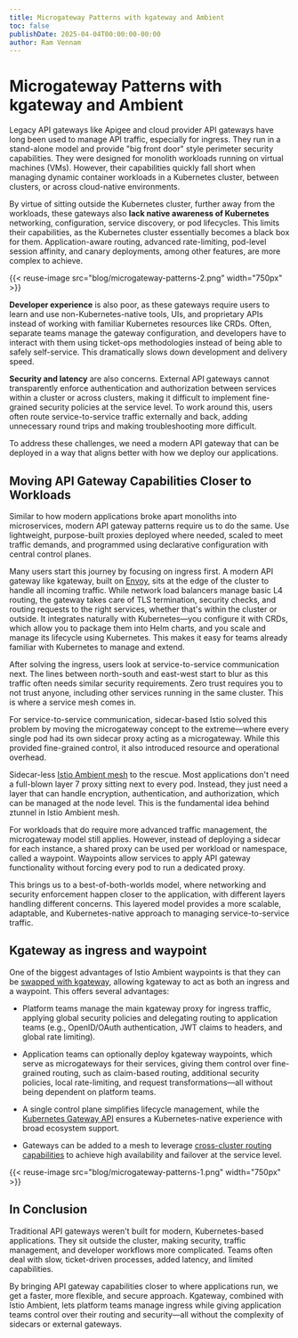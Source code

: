 ```yaml
---
title: Microgateway Patterns with kgateway and Ambient
toc: false
publishDate: 2025-04-04T00:00:00-00:00
author: Ram Vennam
---
```


# Microgateway Patterns with kgateway and Ambient

Legacy API gateways like Apigee and cloud provider API gateways have long been used to manage API traffic, especially for ingress. They run in a stand-alone model and provide "big front door" style perimeter security capabilities. They were designed for monolith workloads running on virtual machines (VMs). However, their capabilities quickly fall short when managing dynamic container workloads in a Kubernetes cluster, between clusters, or across cloud-native environments.

By virtue of sitting outside the Kubernetes cluster, further away from the workloads, these gateways also **lack native awareness of Kubernetes** networking, configuration, service discovery, or pod lifecycles. This limits their capabilities, as the Kubernetes cluster essentially becomes a black box for them. Application-aware routing, advanced rate-limiting, pod-level session affinity, and canary deployments, among other features, are more complex to achieve.

{{< reuse-image src="blog/microgateway-patterns-2.png" width="750px" >}}

**Developer experience** is also poor, as these gateways require users to learn and use non-Kubernetes-native tools, UIs, and proprietary APIs instead of working with familiar Kubernetes resources like CRDs. Often, separate teams manage the gateway configuration, and developers have to interact with them using ticket-ops methodologies instead of being able to safely self-service. This dramatically slows down development and delivery speed.

**Security and latency** are also concerns. External API gateways cannot transparently enforce authentication and authorization between services within a cluster or across clusters, making it difficult to implement fine-grained security policies at the service level. To work around this, users often route service-to-service traffic externally and back, adding unnecessary round trips and making troubleshooting more difficult.

To address these challenges, we need a modern API gateway that can be deployed in a way that aligns better with how we deploy our applications.

## Moving API Gateway Capabilities Closer to Workloads

Similar to how modern applications broke apart monoliths into microservices, modern API gateway patterns require us to do the same. Use lightweight, purpose-built proxies deployed where needed, scaled to meet traffic demands, and programmed using declarative configuration with central control planes.

Many users start this journey by focusing on ingress first. A modern API gateway like kgateway, built on [Envoy](https://www.envoyproxy.io/), sits at the edge of the cluster to handle all incoming traffic. While network load balancers manage basic L4 routing, the gateway takes care of TLS termination, security checks, and routing requests to the right services, whether that's within the cluster or outside. It integrates naturally with Kubernetes—you configure it with CRDs, which allow you to package them into Helm charts, and you scale and manage its lifecycle using Kubernetes. This makes it easy for teams already familiar with Kubernetes to manage and extend.

After solving the ingress, users look at service-to-service communication next. The lines between north-south and east-west start to blur as this traffic often needs similar security requirements. Zero trust requires you to not trust anyone, including other services running in the same cluster. This is where a service mesh comes in.

For service-to-service communication, sidecar-based Istio solved this problem by moving the microgateway concept to the extreme—where every single pod had its own sidecar proxy acting as a microgateway. While this provided fine-grained control, it also introduced resource and operational overhead.

Sidecar-less [Istio Ambient mesh](https://ambientmesh.io/) to the rescue. Most applications don't need a full-blown layer 7 proxy sitting next to every pod. Instead, they just need a layer that can handle encryption, authentication, and authorization, which can be managed at the node level. This is the fundamental idea behind ztunnel in Istio Ambient mesh.

For workloads that do require more advanced traffic management, the microgateway model still applies. However, instead of deploying a sidecar for each instance, a shared proxy can be used per workload or namespace, called a waypoint. Waypoints allow services to apply API gateway functionality without forcing every pod to run a dedicated proxy.

This brings us to a best-of-both-worlds model, where networking and security enforcement happen closer to the application, with different layers handling different concerns. This layered model provides a more scalable, adaptable, and Kubernetes-native approach to managing service-to-service traffic.

## Kgateway as ingress and waypoint

One of the biggest advantages of Istio Ambient waypoints is that they can be [swapped with kgateway](https://www.youtube.com/watch?v=B8oZ1seIDIM), allowing kgateway to act as both an ingress and a waypoint. This offers several advantages:

- Platform teams manage the main kgateway proxy for ingress traffic, applying global security policies and delegating routing to application teams (e.g., OpenID/OAuth authentication, JWT claims to headers, and global rate limiting).

- Application teams can optionally deploy kgateway waypoints, which serve as microgateways for their services, giving them control over fine-grained routing, such as claim-based routing, additional security policies, local rate-limiting, and request transformations—all without being dependent on platform teams.

- A single control plane simplifies lifecycle management, while the [Kubernetes Gateway API](https://gateway-api.sigs.k8s.io/) ensures a Kubernetes-native experience with broad ecosystem support.

- Gateways can be added to a mesh to leverage [cross-cluster routing capabilities](https://www.youtube.com/watch?v=94vhMLqMqbI) to achieve high availability and failover at the service level.

{{< reuse-image src="blog/microgateway-patterns-1.png" width="750px" >}}

## In Conclusion

Traditional API gateways weren't built for modern, Kubernetes-based applications. They sit outside the cluster, making security, traffic management, and developer workflows more complicated. Teams often deal with slow, ticket-driven processes, added latency, and limited capabilities.

By bringing API gateway capabilities closer to where applications run, we get a faster, more flexible, and secure approach. Kgateway, combined with Istio Ambient, lets platform teams manage ingress while giving application teams control over their routing and security—all without the complexity of sidecars or external gateways.